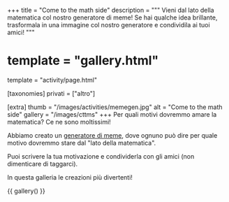 +++
title = "Come to the math side"
description = """
    Vieni dal lato della matematica col nostro generatore di meme!
    Se hai qualche idea brillante, trasformala in una immagine col
    nostro generatore e condividila ai tuoi amici!
"""
# template = "gallery.html"
template = "activity/page.html"

[taxonomies]
privati = ["altro"]

[extra]
thumb = "/images/activities/memegen.jpg"
alt = "Come to the math side"
gallery = "/images/cttms"
+++
Per quali motivi dovremmo amare la matematica? Ce ne sono moltissimi!

Abbiamo creato un [generatore di meme](/giochi/memegen.php), dove ognuno può dire per quale
motivo dovremmo stare dal "lato della matematica".

Puoi scrivere la tua motivazione e condividerla con gli amici (non dimenticare di taggarci).

In questa galleria le creazioni più divertenti!

{{ gallery() }}
